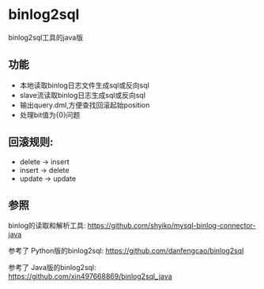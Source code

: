 # binlog2sql
binlog2sql工具的java版

## 功能
* 本地读取binlog日志文件生成sql或反向sql
* slave流读取binlog日志生成sql或反向sql
* 输出query.dml,方便查找回滚起始position
* 处理bit值为{0}问题

## 回滚规则:
* delete -> insert
* insert -> delete
* update -> update

## 参照
binlog的读取和解析工具: https://github.com/shyiko/mysql-binlog-connector-java

参考了 Python版的binlog2sql: https://github.com/danfengcao/binlog2sql

参考了 Java版的binlog2sql: https://github.com/xin497668869/binlog2sql_java